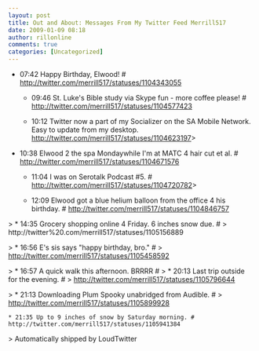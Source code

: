 ```yaml
---
layout: post
title: Out and About: Messages From My Twitter Feed Merrill517
date: 2009-01-09 08:18
author: rillonline
comments: true
categories: [Uncategorized]
---
```

* 07:42 Happy Birthday, Elwood! # http://twitter.com/merrill517/statuses/1104343055

   * 09:46 St. Luke's Bible study via Skype fun - more coffee please! # http://twitter.com/merrill517/statuses/1104577423

  * 10:12 Twitter now a part of my Socializer on the SA Mobile Network. Easy to update from my desktop. http://twitter.com/merrill517/statuses/1104623197&gt;
 * 10:38 Elwood 2 the spa Mondaywhile I'm at MATC 4 hair cut et al. # http://twitter.com/merrill517/statuses/1104671576

    * 11:04 I was on Serotalk Podcast #5. # http://twitter.com/merrill517/statuses/1104720782&gt;

    * 12:09 Elwood got a blue helium balloon from the office 4 his birthday. # http://twitter.com/merrill517/statuses/1104846757

&gt;    * 14:35 Grocery shopping online 4 Friday. 6 inches snow due. # &gt; http://twitter%20.com/merrill517/statuses/1105156889

&gt;    * 16:56 E's sis says "happy birthday, bro." # &gt; http://twitter.com/merrill517/statuses/1105458592

&gt;    * 16:57 A quick walk this afternoon. BRRRR # &gt;     * 20:13 Last trip outside for the evening. # &gt; http://twitter.com/merrill517/statuses/1105796644

&gt;    * 21:13 Downloading Plum Spooky unabridged from Audible. # &gt; http://twitter.com/merrill517/statuses/1105899928

    * 21:35 Up to 9 inches of snow by Saturday morning. # http://twitter.com/merrill517/statuses/1105941384

&gt; Automatically shipped by LoudTwitter 

